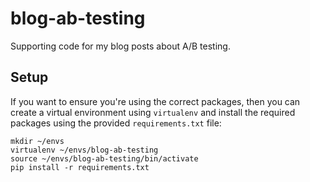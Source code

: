 # blog-ab-testing
Supporting code for my blog posts about A/B testing.

## Setup

If you want to ensure you're using the correct packages, then you can create a virtual environment using `virtualenv` and install the required packages using the provided `requirements.txt` file:

    mkdir ~/envs
    virtualenv ~/envs/blog-ab-testing
    source ~/envs/blog-ab-testing/bin/activate
    pip install -r requirements.txt
